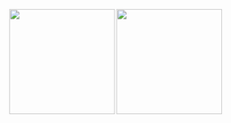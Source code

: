 <a href="https://github.com/00K0DA">
  <img align="left" height="190px" src="https://github-readme-stats.vercel.app/api?username=00K0DA&count_private=true&show_icons=true&theme=dracula" />
</a>
<a href="https://github.com/00K0DA">
  <img align="left" height="190px" src="https://github-readme-stats.vercel.app/api/top-langs/?username=00K0DA&layout=compact&theme=dracula" />
</a>

<!--
**00K0DA/00K0DA** is a ✨ _special_ ✨ repository because its `README.md` (this file) appears on your GitHub profile.

Here are some ideas to get you started:

- 🔭 I’m currently working on ...
- 🌱 I’m currently learning ...
- 👯 I’m looking to collaborate on ...
- 🤔 I’m looking for help with ...
- 💬 Ask me about ...
- 📫 How to reach me: ...
- 😄 Pronouns: ...
- ⚡ Fun fact: ...
-->

